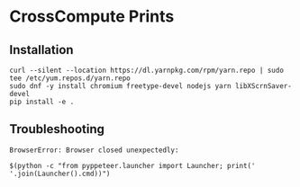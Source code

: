 # CrossCompute Prints

## Installation

```
curl --silent --location https://dl.yarnpkg.com/rpm/yarn.repo | sudo tee /etc/yum.repos.d/yarn.repo
sudo dnf -y install chromium freetype-devel nodejs yarn libXScrnSaver-devel
pip install -e .
```

## Troubleshooting

```
BrowserError: Browser closed unexpectedly: 

$(python -c "from pyppeteer.launcher import Launcher; print(' '.join(Launcher().cmd))")
```
